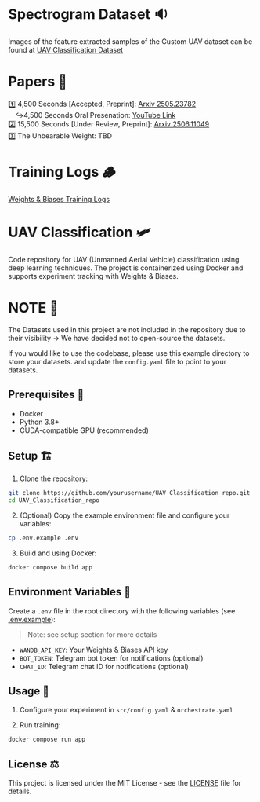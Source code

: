 # Spectrogram Dataset 🔉
Images of the feature extracted samples of the Custom UAV dataset can be found at [UAV Classification Dataset](https://github.com/AndrewPBerg/UAV_Classification_Dataset/tree/main/dataset)

# Papers 📜

 1️⃣ 4,500 Seconds [Accepted, Preprint]: [Arxiv 2505.23782](https://arxiv.org/abs/2505.23782) </br>
 &nbsp;&nbsp;&nbsp;&nbsp;↪️4,500 Seconds Oral Presenation: [YouTube Link](https://www.youtube.com/watch?v=zFLgPipWOqI) </br>
 2️⃣ 15,500 Seconds [Under Review, Preprint]: [Arxiv 2506.11049](https://arxiv.org/abs/2506.11049)</br>
 3️⃣ The Unbearable Weight: TBD </br>

# Training Logs 🪵

[Weights & Biases Training Logs](https://wandb.ai/andberg9-self/projects)
# UAV Classification 🛩️

Code repository for UAV (Unmanned Aerial Vehicle) classification using deep learning techniques. The project is containerized using Docker and supports experiment tracking with Weights & Biases.

# **NOTE** 📎

The Datasets used in this project are not included in the repository due to their visibility -> We have decided not to open-source the datasets.

If you would like to use the codebase, please use this example directory to store your datasets. and update the `config.yaml` file to point to your datasets.

## Prerequisites 🔮

- Docker
- Python 3.8+
- CUDA-compatible GPU (recommended)

## Setup 🏗️

1. Clone the repository:
```bash
git clone https://github.com/yourusername/UAV_Classification_repo.git
cd UAV_Classification_repo
```

2. (Optional) Copy the example environment file and configure your variables:
```bash
cp .env.example .env
```

3. Build and using Docker:

```bash
docker compose build app
```

## Environment Variables 📨

Create a `.env` file in the root directory with the following variables (see [.env.example](https://github.com/AndrewPBerg/UAV_Classification/blob/master/.env.example)):
> Note: see setup section for more details

- `WANDB_API_KEY`: Your Weights & Biases API key
- `BOT_TOKEN`: Telegram bot token for notifications (optional)
- `CHAT_ID`: Telegram chat ID for notifications (optional)

## Usage 🐳
1. Configure your experiment in `src/config.yaml` & `orchestrate.yaml`

2. Run training:
```bash
docker compose run app
```
## License ⚖️

This project is licensed under the MIT License - see the [LICENSE](LICENSE) file for details. 
